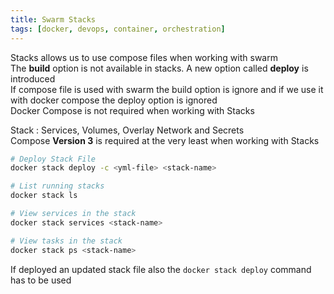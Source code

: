 ```yaml
---
title: Swarm Stacks
tags: [docker, devops, container, orchestration]
---
```


Stacks allows us to use compose files when working with swarm  
The **build** option is not available in stacks. A new option called **deploy** is introduced  
If compose file is used with swarm the build option is ignore and if we use it with docker compose the deploy option is ignored  
Docker Compose is not required when working with Stacks

Stack : Services, Volumes, Overlay Network and Secrets  
Compose **Version 3** is required at the very least when working with Stacks

````bash
# Deploy Stack File
docker stack deploy -c <yml-file> <stack-name>

# List running stacks
docker stack ls

# View services in the stack
docker stack services <stack-name>

# View tasks in the stack
docker stack ps <stack-name>
````

If deployed an updated stack file also the `docker stack deploy` command has to be used